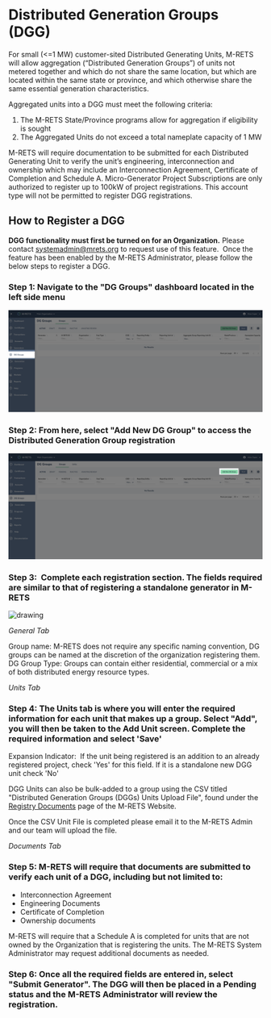 # Distributed Generation Groups (DGG)
For small (<=1 MW) customer-sited Distributed Generating Units, M-RETS will allow aggregation (“Distributed Generation Groups”) of units not metered together and which do not share the same location, but which are located within the same state or province, and which otherwise share the same essential generation characteristics. 

Aggregated units into a DGG must meet the following criteria:

1. The M-RETS State/Province programs allow for aggregation if eligibility is sought
2. The Aggregated Units do not exceed a total nameplate capacity of 1 MW

M-RETS will require documentation to be submitted for each Distributed Generating Unit to verify the unit’s engineering, interconnection and ownership which may include an Interconnection Agreement, Certificate of Completion and Schedule A. Micro-Generator Project Subscriptions are only authorized to register up to 100kW of project registrations. This account type will not be permitted to register DGG registrations. 

## How to Register a DGG
**DGG functionality must first be turned on for an Organization.** Please contact systemadmin@mrets.org to request use of this feature. 
Once the feature has been enabled by the M-RETS Administrator, please follow the below steps to register a DGG. 

### Step 1: Navigate to the "DG Groups" dashboard located in the left side menu


![](https://github.com/mrets/photos/blob/master/DGG1.png?raw=true)

### Step 2: From here, select "Add New DG Group" to access the Distributed Generation Group registration

![](https://github.com/mrets/photos/blob/master/DGG2.png?raw=true)

### Step 3:  Complete each registration section. The fields required are similar to that of registering a standalone generator in M-RETS

<img src="https://github.com/mrets/photos/blob/b8d7d0fc6907589f54cfd151ce0c373f34394cd6/dgg_3.png" alt="drawing" width="800"/>

*General Tab*

Group name: M-RETS does not require any specific naming convention, DG groups can be named at the discretion of the organization registering them. 
DG Group Type: Groups can contain either residential, commercial or a mix of both distributed energy resource types.

*Units Tab*

### Step 4: The Units tab is where you will enter the required information for each unit that makes up a group. Select "Add", you will then be taken to the Add Unit screen. Complete the required information and select 'Save'
Expansion Indicator:  If the unit being registered is an addition to an already registered project, check 'Yes' for this field. If it is a standalone new DGG unit check 'No'

DGG Units can also be bulk-added to a group using the CSV titled "Distributed Generation Groups (DGGs) Units Upload File", found under the [Registry Documents](https://www.mrets.org/resources/documents/) page of the M-RETS Website.

Once the CSV Unit File is completed please email it to the M-RETS Admin and our team will upload the file. 

*Documents Tab*

### Step 5: M-RETS will require that documents are submitted to verify each unit of a DGG, including but not limited to:

* Interconnection Agreement 
* Engineering Documents 
* Certificate of Completion 
* Ownership documents

M-RETS will require that a Schedule A is completed for units that are not owned by the Organization that is registering the units. The M-RETS System Administrator may request additional documents as needed. 

### Step 6: Once all the required fields are entered in, select "Submit Generator". The DGG will then be placed in a Pending status and the M-RETS Administrator will review the registration. 
